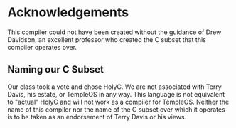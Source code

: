 # Acknowledgements
This compiler could not have been created without the guidance of Drew Davidson, an excellent professor who created
the C subset that this compiler operates over. 

## Naming our C Subset
Our class took a vote and chose HolyC. We are not associated with Terry Davis, his estate, or TempleOS in any way. This
language is not equivalent to "actual" HolyC and will not work as a compiler for TempleOS. Neither the name of this 
compiler nor the name of the C subset over which it operates is to be taken as an endorsement of Terry Davis or his
views.
